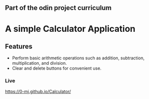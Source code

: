 
## Part of the odin project curriculum
# A simple Calculator Application 

## Features
- Perform basic arithmetic operations such as addition, subtraction, multiplication, and division.
- Clear and delete buttons for convenient use.
### Live
https://0-mj.github.io/Calculator/
